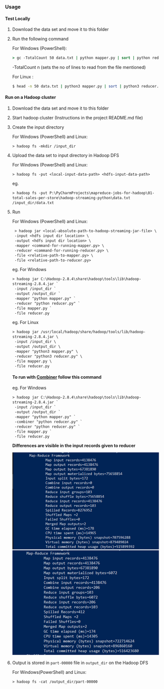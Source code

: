 ### Usage 

#### Test Locally
1. Download the data set and move it to this folder
2. Run the following command
    
    For Windows (PowerShell):
    ```cmd
    > gc -TotalCount 50 data.txt | python mapper.py | sort | python reducer.py
    ```
    -TotalCount n (sets the no of lines to read from the file mentioned)
    
    For Linux :
    ```bash
    $ head -n 50 data.txt | python3 mapper.py | sort | python3 reducer.py
    ```
    
#### Run on a Hadoop cluster
1. Download the data set and move it to this folder
2. Start hadoop cluster (Instructions in the project README.md file)
3. Create the input directory

    For Windows (PowerShell) and Linux:
    ```
    > hadoop fs -mkdir /input_dir
    ```
4. Upload the data set to input directory in Hadoop DFS 

    For Windows (PowerShell) and Linux:
    ```
    > hadoop fs -put <local-input-data-path> <hdfs-input-data-path>
    ```
    
    eg. 
    ```
    > hadoop fs -put P:\PyCharmProjects\mapreduce-jobs-for-hadoop\01-total-sales-per-store\hadoop-streaming-python\data.txt /input_dir/data.txt
    ```
5. Run

    For Windows (PowerShell) and Linux:
    ```
     > hadoop jar <local-absolute-path-to-hadoop-streaming-jar-file> \
     -input <hdfs input dir location> \
     -output <hdfs input dir location> \
     -mapper <command-for-running-mapper.py> \
     -reducer <command-for-running-reducer.py> \
     -file <relative-path-to-mapper.py> \
     -file <relative-path-to-reducer.py>
    ```
    
    eg. For Windows
    ```
    > hadoop jar C:\Hadoop-2.8.4\share\hadoop\tools\lib\hadoop-streaming-2.8.4.jar `
     -input /input_dir `
     -output /output_dir `
     -mapper "python mapper.py" `
     -reducer "python reducer.py" `
     -file mapper.py `
     -file reducer.py
    ```
    
    eg. For Linux
    ```
    > hadoop jar /usr/local/hadoop/share/hadoop/tools/lib/hadoop-streaming-2.8.4.jar \
     -input /input_dir \
     -output /output_dir \
     -mapper "python3 mapper.py" \
     -reducer "python3 reducer.py" \
     -file mapper.py \
     -file reducer.py
    ```
    
    #### To run with [Combiner]() follow this command
    eg. For Windows
    ```
    > hadoop jar C:\Hadoop-2.8.4\share\hadoop\tools\lib\hadoop-streaming-2.8.4.jar `
     -input /input_dir `
     -output /output_dir `
     -mapper "python mapper.py" `
     -combiner "python reducer.py" `
     -reducer "python reducer.py" `
     -file mapper.py `
     -file reducer.py
    ```
    
    <b>Differences are visible in the input records given to reducer</b>
    
    <img src="screenshots/without_combiner.PNG">
    
    <img src="screenshots/with_combiner.PNG">
    
    
6. Output is stored in `part-00000` file in `output_dir` on the Hadoop DFS
    
    For Windows(PowerShell) and Linux:
    ```
    > hadoop fs -cat /output_dir/part-00000
    ``` 

     